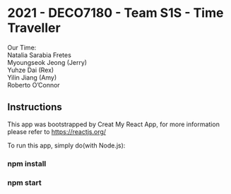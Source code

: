 # 2021 - DECO7180 - Team S1S - Time Traveller

Our Time:\
Natalia Sarabia Fretes\
Myoungseok Jeong (Jerry)\
Yuhze Dai (Rex)\
Yilin Jiang (Amy)\
Roberto O’Connor

## Instructions
This app was bootstrapped by Creat My React App, for more information please refer to https://reactjs.org/

To run this app, simply do(with Node.js):
### npm install
### npm start
